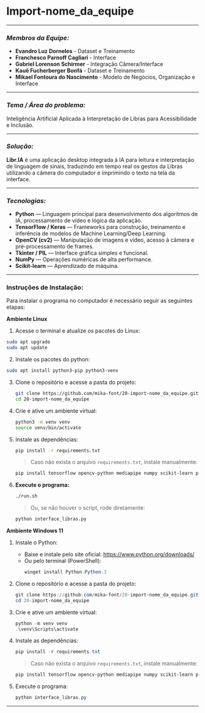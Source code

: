 # Import-nome_da_equipe

---

### *Membros da Equipe:* 

* **Evandro Luz Dorneles** - Dataset e Treinamento
* **Franchesco Parnoff Cagliari** - Interface
* **Gabriel Lorenson Schirmer** - Integração Câmera/Interface
* **Kauê Fucherberger Bonfá** - Dataset e Treinamento
* **Mikael Fontoura do Nascimento** - Modelo de Negócios, Organização e Interface

---

### *Tema / Área do problema:*

Inteligência Artificial Aplicada à Interpretação de Libras para Acessibilidade e Inclusão.

---

### *Solução:*

**Libr.IA** é uma aplicação desktop integrada à IA para leitura e interpretação de linguagem de sinais, traduzindo em tempo real os gestos da Libras utilizando a câmera do computador e imprimindo o texto na tela da interface.

---

### *Tecnologias:*

* **Python** — Linguagem principal para desenvolvimento dos algoritmos de IA, processamento de vídeo e lógica da aplicação.
* **TensorFlow / Keras** — Frameworks para construção, treinamento e inferência de modelos de Machine Learning/Deep Learning.
* **OpenCV (cv2)** — Manipulação de imagens e vídeo, acesso à câmera e pré-processamento de frames.
* **Tkinter / PIL** — Interface gráfica simples e funcional.
* **NumPy** — Operações numéricas de alta performance.
* **Scikit-learn** — Aprendizado de máquina.

---

### **Instruções de Instalação:** 

Para instalar o programa no computador é necessário seguir as seguintes etapas:

**Ambiente Linux**

1. Acesse o terminal e atualize os pacotes do Linux:

```bash
sudo apt upgrade
sudo apt update
```

2. Instale os pacotes do python:

```bash
sudo apt install python3-pip python3-venv
```

3. Clone o repositório e acesse a pasta do projeto:
    ```bash
    git clone https://github.com/mika-font/20-import-nome_da_equipe.git
    cd 20-import-nome_da_equipe
    ```

4. Crie e ative um ambiente virtual:
    ```bash
    python3 -m venv venv
    source venv/bin/activate
    ```

5. Instale as dependências:
    ```bash
    pip install -r requirements.txt
    ```
    > Caso não exista o arquivo `requirements.txt`, instale manualmente:
    ```bash
    pip install tensorflow opencv-python mediapipe numpy scikit-learn pillow
    ```

6. **Execute o programa:**
    ```bash
    ./run.sh
    ```
    > Ou, se não houver o script, rode diretamente:
    ```bash
    python interface_libras.py
    ```

**Ambiente Windows 11**

1. Instale o Python:
    - Baixe e instale pelo site oficial: https://www.python.org/downloads/
    - Ou pelo terminal (PowerShell):
        ```powershell
        winget install Python.Python.3
        ```

2. Clone o repositório e acesse a pasta do projeto:
    ```powershell
    git clone https://github.com/mika-font/20-import-nome_da_equipe.git
    cd 20-import-nome_da_equipe
    ```

3. Crie e ative um ambiente virtual:
    ```powershell
    python -m venv venv
    .\venv\Scripts\activate
    ```

4. Instale as dependências:
    ```powershell
    pip install -r requirements.txt
    ```
    > Caso não exista o arquivo `requirements.txt`, instale manualmente:
    ```powershell
    pip install tensorflow opencv-python mediapipe numpy scikit-learn pillow
    ```

5. Execute o programa:
    ```powershell
    python interface_libras.py
    ```

---
